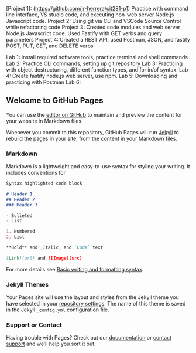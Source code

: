 [Project 1]: (https://github.com/jr-herrera/cit281-p1) Practice with command line interface, VS studio code, and executing non-web server Node.js Javascript code.
Project 2: Using git via CLI and VSCode Source Control while refactoring code
Project 3: Created code modules and web server Node.js Javascript code. Used Fastify with GET verbs and query parameters
Project 4: Created a REST API, used Postman, JSON, and fastify POST, PUT, GET, and DELETE verbs

Lab 1: Install required software tools, practice terminal and shell commands
Lab 2: Practice CLI commands, setting up git repository
Lab 3: Practicing with object destructuring, different function types, and for in/of syntax.
Lab 4: Create fastify node.js web server, use npm.
Lab 5: Downloading and practicing with Postman
Lab 6: 



## Welcome to GitHub Pages

You can use the [editor on GitHub](https://github.com/jr-herrera/CIT-281-P1/edit/main/README.md) to maintain and preview the content for your website in Markdown files.

Whenever you commit to this repository, GitHub Pages will run [Jekyll](https://jekyllrb.com/) to rebuild the pages in your site, from the content in your Markdown files.

### Markdown

Markdown is a lightweight and easy-to-use syntax for styling your writing. It includes conventions for

```markdown
Syntax highlighted code block

# Header 1
## Header 2
### Header 3

- Bulleted
- List

1. Numbered
2. List

**Bold** and _Italic_ and `Code` text

[Link](url) and ![Image](src)
```

For more details see [Basic writing and formatting syntax](https://docs.github.com/en/github/writing-on-github/getting-started-with-writing-and-formatting-on-github/basic-writing-and-formatting-syntax).

### Jekyll Themes

Your Pages site will use the layout and styles from the Jekyll theme you have selected in your [repository settings](https://github.com/jr-herrera/CIT-281-P1/settings/pages). The name of this theme is saved in the Jekyll `_config.yml` configuration file.

### Support or Contact

Having trouble with Pages? Check out our [documentation](https://docs.github.com/categories/github-pages-basics/) or [contact support](https://support.github.com/contact) and we’ll help you sort it out.
